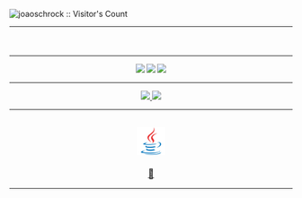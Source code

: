 
<p align="left"><img src="https://profile-counter.glitch.me/{joaoschrock}/count.svg" alt="joaoschrock :: Visitor's Count" /></p>
<hr>
<h4 align="center">
<img src="https://media0.giphy.com/media/RIpj8HJGVGGTUdM76b/giphy.gif?cid=ecf05e47ayby3vadp5f1secuj6ham2nxvm7iv1y140yrwv5j&amp;rid=giphy.gif&amp;ct=g" alt="ioana sopov animation pixel illustration drawing GIF" style="width: 1400px; height: 1201.942px; left: 0px; top: 0px; opacity: 0;">

<div> 
<hr>
  <div align="center">
  <a href="https://www.youtube.com/channel/UCY1ZlKV-bSjpBNw4GkXboBA" target="_blank"><img src="https://img.shields.io/badge/YouTube-FF0000?style=for-the-badge&logo=youtube&logoColor=white" target="_blank"></a>
  <a href="https://www.instagram.com/tech.juliana/" target="_blank"><img src="https://img.shields.io/badge/-Instagram-%23E4405F?style=for-the-badge&logo=instagram&logoColor=white" target="_blank"></a>
  <a href="https://www.linkedin.com/in/joaoschrock/" target="_blank"><img src="https://img.shields.io/badge/-LinkedIn-%230077B5?style=for-the-badge&logo=linkedin&logoColor=white" target="_blank"></a> 
</div>
 
 <hr>
 
 <div>
<div align="center">
  <a href="https://github.com/JoaoSchrock">
  <img height="150em" src="https://github-readme-stats.vercel.app/api?username=joaoschrock&show_icons=true&theme=dark&darcula_all_commits=true&count_private=true"/>
  <img height="150em" src="https://github-readme-stats.vercel.app/api/top-langs/?username=joaoschrock&layout=compact&langs_count=7&theme=dark"/>
</div>
  
 <hr>
  
<div align="center"><br>
<img align="center" alt="joaoschrock-React" height="50" width="50" src="https://github.com/devicons/devicon/blob/master/icons/java/java-original.svg">

### [📂](https://github.com/JoaoSchrock/Java/)
<hr>








      










  

